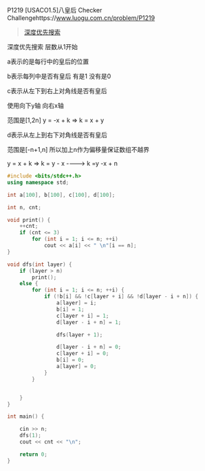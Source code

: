 P1219 [USACO1.5]八皇后 Checker Challengehttps://www.luogu.com.cn/problem/P1219


> [深度优先搜索](https://github.com/GongNanyue/ProblemSolve/tree/main/%E6%90%9C%E7%B4%A2/%E6%B7%B1%E5%BA%A6%E4%BC%98%E5%85%88%E6%90%9C%E7%B4%A2)



深度优先搜索 层数从1开始

a表示的是每行中的皇后的位置

b表示每列中是否有皇后 有是1 没有是0

c表示从左下到右上对角线是否有皇后 

使用向下y轴 向右x轴

范围是[1,2n] y = -x + k => k = x + y

d表示从左上到右下对角线是否有皇后

范围是[-n+1,n] 所以加上n作为偏移量保证数组不越界

y = x + k => k = y - x ----> k =y -x + n

```cpp
#include <bits/stdc++.h>
using namespace std;

int a[100], b[100], c[100], d[100];

int n, cnt;

void print() {
    ++cnt;
    if (cnt <= 3)
        for (int i = 1; i <= n; ++i)
            cout << a[i] << " \n"[i == n];
}

void dfs(int layer) {
    if (layer > n)
        print();
    else {
        for (int i = 1; i <= n; ++i) {
            if (!b[i] && !c[layer + i] && !d[layer - i + n]) {
                a[layer] = i;
                b[i] = 1;
                c[layer + i] = 1;
                d[layer - i + n] = 1;

                dfs(layer + 1);

                d[layer - i + n] = 0;
                c[layer + i] = 0;
                b[i] = 0;
                a[layer] = 0;
            }
        }


    }
}

int main() {

    cin >> n;
    dfs(1);
    cout << cnt << "\n";

    return 0;
}
```

